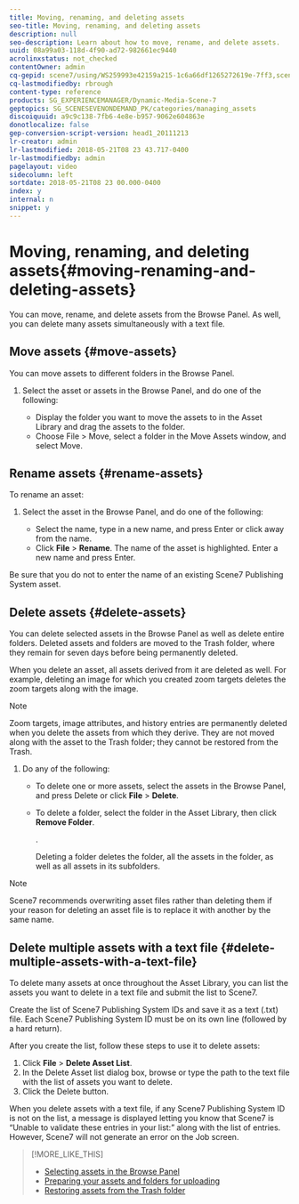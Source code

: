 ```yaml
---
title: Moving, renaming, and deleting assets
seo-title: Moving, renaming, and deleting assets
description: null
seo-description: Learn about how to move, rename, and delete assets.
uuid: 08a99a03-118d-4f90-ad72-982661ec9440
acrolinxstatus: not_checked
contentOwner: admin
cq-gepid: scene7/using/WS259993e42159a215-1c6a66df1265272619e-7ff3,scene7/using/WS56d35d2f221c8d0e-4fedb9501266c5ace33-8000,scene7/using/WS259993e42159a215-1c6a66df1265272619e-7ff2,scene7/using/WS259993e42159a215-1c6a66df1265272619e-7ff1,scene7/using/WSef8d5860223939e24e8e560a128ad9e5593-8000
cq-lastmodifiedby: rbrough
content-type: reference
products: SG_EXPERIENCEMANAGER/Dynamic-Media-Scene-7
geptopics: SG_SCENESEVENONDEMAND_PK/categories/managing_assets
discoiquuid: a9c9c138-7fb6-4e8e-b957-9062e604863e
donotlocalize: false
gep-conversion-script-version: head1_20111213
lr-creator: admin
lr-lastmodified: 2018-05-21T08 23 43.717-0400
lr-lastmodifiedby: admin
pagelayout: video
sidecolumn: left
sortdate: 2018-05-21T08 23 00.000-0400
index: y
internal: n
snippet: y
---
```


# Moving, renaming, and deleting assets{#moving-renaming-and-deleting-assets}

You can move, rename, and delete assets from the Browse Panel. As well, you can delete many assets simultaneously with a text file.

## Move assets {#move-assets}

You can move assets to different folders in the Browse Panel.

1. Select the asset or assets in the Browse Panel, and do one of the following:

    * Display the folder you want to move the assets to in the Asset Library and drag the assets to the folder.
    * Choose File &gt; Move, select a folder in the Move Assets window, and select Move.

## Rename assets {#rename-assets}

To rename an asset:

1. Select the asset in the Browse Panel, and do one of the following:

    * Select the name, type in a new name, and press Enter or click away from the name.
    * Click **File** &gt; **Rename**. The name of the asset is highlighted. Enter a new name and press Enter.

Be sure that you do not to enter the name of an existing Scene7 Publishing System asset.

## Delete assets {#delete-assets}

You can delete selected assets in the Browse Panel as well as delete entire folders. Deleted assets and folders are moved to the Trash folder, where they remain for seven days before being permanently deleted.

When you delete an asset, all assets derived from it are deleted as well. For example, deleting an image for which you created zoom targets deletes the zoom targets along with the image.

>[!NOTE]
>
>Zoom targets, image attributes, and history entries are permanently deleted when you delete the assets from which they derive. They are not moved along with the asset to the Trash folder; they cannot be restored from the Trash.

1. Do any of the following:

    * To delete one or more assets, select the assets in the Browse Panel, and press Delete or click **File** &gt; **Delete**.
    * To delete a folder, select the folder in the Asset Library, then click **Remove Folder**.
    
      .

      Deleting a folder deletes the folder, all the assets in the folder, as well as all assets in its subfolders.

>[!NOTE]
>
>Scene7 recommends overwriting asset files rather than deleting them if your reason for deleting an asset file is to replace it with another by the same name.

## Delete multiple assets with a text file {#delete-multiple-assets-with-a-text-file}

To delete many assets at once throughout the Asset Library, you can list the assets you want to delete in a text file and submit the list to Scene7.

Create the list of Scene7 Publishing System IDs and save it as a text (.txt) file. Each Scene7 Publishing System ID must be on its own line (followed by a hard return).

After you create the list, follow these steps to use it to delete assets:

1. Click **File** &gt; **Delete Asset List**.
1. In the Delete Asset list dialog box, browse or type the path to the text file with the list of assets you want to delete.
1. Click the Delete button.

When you delete assets with a text file, if any Scene7 Publishing System ID is not on the list, a message is displayed letting you know that Scene7 is “Unable to validate these entries in your list:” along with the list of entries. However, Scene7 will not generate an error on the Job screen.

>[!MORE_LIKE_THIS]
>
>* [Selecting assets in the Browse Panel](selecting-assets-browse-panel.md#selecting_assets_in_the_browse_panel)
>* [Preparing your assets and folders for uploading](uploading-files.md#preparing_your_assets_and_folders_for_uploading)
>* [Restoring assets from the Trash folder](trash-folder.md#restoring_assets_from_the_trash_folder)
